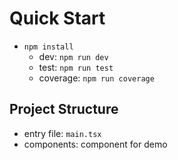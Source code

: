 # Quick Start

- `npm install`
  - dev: `npm run dev`
  - test: `npm run test`
  - coverage: `npm run coverage`

## Project Structure

- entry file: `main.tsx`
- components: component for demo

